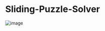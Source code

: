 # Sliding-Puzzle-Solver
![image](https://user-images.githubusercontent.com/58115033/123385710-785aa200-d5b3-11eb-8cb4-9602198582b1.png)
